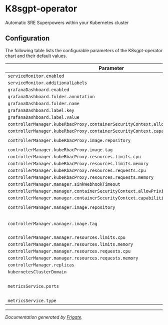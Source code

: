 
K8sgpt-operator
===========

Automatic SRE Superpowers within your Kubernetes cluster


## Configuration

The following table lists the configurable parameters of the K8sgpt-operator chart and their default values.

<!---x-release-please-start-version-->
| Parameter                | Description             | Default        |
| ------------------------ | ----------------------- | -------------- |
| `serviceMonitor.enabled` |  | `false` |
| `serviceMonitor.additionalLabels` |  | `{}` |
| `grafanaDashboard.enabled` |  | `false` |
| `grafanaDashboard.folder.annotation` |  | `"grafana_folder"` |
| `grafanaDashboard.folder.name` |  | `"ai"` |
| `grafanaDashboard.label.key` |  | `"grafana_dashboard"` |
| `grafanaDashboard.label.value` |  | `"1"` |
| `controllerManager.kubeRbacProxy.containerSecurityContext.allowPrivilegeEscalation` |  | `false` |
| `controllerManager.kubeRbacProxy.containerSecurityContext.capabilities.drop` |  | `["ALL"]` |
| `controllerManager.kubeRbacProxy.image.repository` |  | `"gcr.io/kubebuilder/kube-rbac-proxy"` |
| `controllerManager.kubeRbacProxy.image.tag` |  | `"v0.2.6"` |
| `controllerManager.kubeRbacProxy.resources.limits.cpu` |  | `"500m"` |
| `controllerManager.kubeRbacProxy.resources.limits.memory` |  | `"128Mi"` |
| `controllerManager.kubeRbacProxy.resources.requests.cpu` |  | `"5m"` |
| `controllerManager.kubeRbacProxy.resources.requests.memory` |  | `"64Mi"` |
| `controllerManager.manager.sinkWebhookTimeout` |  | `"30s"` |
| `controllerManager.manager.containerSecurityContext.allowPrivilegeEscalation` |  | `false` |
| `controllerManager.manager.containerSecurityContext.capabilities.drop` |  | `["ALL"]` |
| `controllerManager.manager.image.repository` |  | `"ghcr.io/k8sgpt-ai/k8sgpt-operator"` |
| `controllerManager.manager.image.tag` | x-release-please-version | `"v0.2.6"` |
| `controllerManager.manager.resources.limits.cpu` |  | `"500m"` |
| `controllerManager.manager.resources.limits.memory` |  | `"128Mi"` |
| `controllerManager.manager.resources.requests.cpu` |  | `"10m"` |
| `controllerManager.manager.resources.requests.memory` |  | `"64Mi"` |
| `controllerManager.replicas` |  | `1` |
| `kubernetesClusterDomain` |  | `"cluster.local"` |
| `metricsService.ports` |  | `[{"name": "https", "port": 8443, "protocol": "TCP", "targetPort": "https"}]` |
| `metricsService.type` |  | `"ClusterIP"` |

<!---x-release-please-end-->

---
_Documentation generated by [Frigate](https://frigate.readthedocs.io)._

